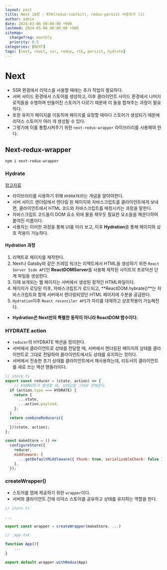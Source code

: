 ```yaml
---
layout: post
title: Next 19장 - RTK(redux-toolkit), redux-persist 사용하기 (1)
author: admin
date: 2024-03-06 00:00:00 +900
lastmod: 2024-05-06 00:00:00 +900
sitemap:
  changefreq: monthly
  priority: 0.5
categories: [NEXT]
tags: [next, react, ssr, redux, rtk, persist, hydrate]
---
```


# Next

- SSR 환경에서 리덕스를 사용할 때에는 추가 작업이 필요하다.
- 서버 사이드 환경에서 스토어를 생성하고, 이후 클라이언트 사이드 환경에서 나머지 로직들을 수행하며 만들어진 스토어가 다르기 때문에 이 둘을 합쳐주는 과정이 필요하다.
- 또한 유저가 페이지를 이동하며 페이지를 요청할 때마다 스토어가 생성되기 때문에 리덕스 스토어가 여러 개 생성될 수 있다.
- 그렇기에 이를 통합시켜주기 위한 `next-redux-wrapper` 라이브러리를 사용해야 한다.

## Next-redux-wrapper

```
npm i next-redux-wrapper
```

### Hydrate

[참고자료](https://velog.io/@hamjw0122/Next.js-Hydration)

- 라이브러리를 사용하기 위해 `HYDRATE`라는 개념을 알아야한다.
- 서버 사이드 렌더링에서 렌더링 된 페이지와 자바스크립트를 클라이언트에게 보내면, 클라이언트에서 HTML 코드와 자바스크립트를 매칭시키는 과정을 말한다.
- 자바스크립트 코드들이 DOM 요소 위에 물을 채우듯 필요한 요소들을 채운다하여 붙여진 이름이다.
- 사용자는 이러한 과정을 통해 UI를 미리 보고, 이후 **Hydration**을 통해 페이지와 상호 작용이 가능하다.

#### Hydration 과정

1. 리액트로 페이지를 제작한다.
2. Next나 Gatsby와 같은 프레임 워크는 리액트에서 HTML을 생성하기 위한 `React Server Side API`인 **ReactDOMServer**를 사용해 제작된 사이트의 프로덕션 단계 파일을 생성한다.
3. 이때 보게되는 웹 페이지는 서버에서 생성된 정적인 HTML파일이다.
4. 페이지가 로딩된 이후, 자바스크립트가 로드되고, **ReactDOM.hybrate()**는 자바스크립트와 함께 서버에서 렌더링되었던 HTML 페이지에 수분을 공급한다.
5. `Hydration`이후 `React reconciler API`가 자리를 대체하고 상호작용이 가능해진다.

- **Hydration은 Next만의 특별한 동작이 아니라 ReactDOM 함수이다.**

### HYDRATE action

- `reducer`의 HYDRATE 액션을 정의한다.
- 서버에서 클라이언트로 상태를 전달할 때, 서버에서 렌더링된 페이지의 상태를 클라이언트로 그대로 전달하여 클라이언트에서도 상태를 유지하는 것이다.
- 서버에서 전송한 초기 상태를 클라이언트에서 재사용하는데, 리듀서의 클라이언트를 새로 쓰는 액션 핸들러이다.

```jsx
// store.ts
export const reducer = (state, action) => {
    // HYDRATE가 발생할 때, 상태값을 그대로 전해준다.
  if (action.type === HYDRATE) {
    return {
      ...state,
      ...action.payload,
    };
  }
  return combineReducers({
    ...
  })(state, action);
};

const makeStore = () =>
  configureStore({
    reducer,
    middleware: [
      ...getDefaultMiddleware({ thunk: true, serializableCheck: false }),
    ],
  });
```

### createWrapper()

- 스토어를 앱에 제공하기 위한 `wrapper`이다.
- 서버와 클라이언트 간에 리덕스 스토어를 공유하고 상태를 유지하는 역할을 한다.

```jsx
// store.ts

...

export const wrapper = createWrapper(makeStore, ...)
```

```jsx
// _app.tsx

function App(){
    ...
}

export default wrapper.withRedux(App)
```
